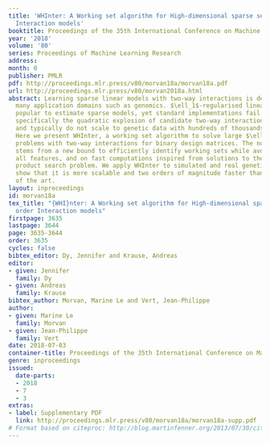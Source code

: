 ```yaml
---
title: 'WHInter: A Working set algorithm for High-dimensional sparse second order
  Interaction models'
booktitle: Proceedings of the 35th International Conference on Machine Learning
year: '2018'
volume: '80'
series: Proceedings of Machine Learning Research
address: 
month: 0
publisher: PMLR
pdf: http://proceedings.mlr.press/v80/morvan18a/morvan18a.pdf
url: http://proceedings.mlr.press/v80/morvan2018a.html
abstract: Learning sparse linear models with two-way interactions is desirable in
  many application domains such as genomics. $\ell_1$-regularised linear models are
  popular to estimate sparse models, yet standard implementations fail to address
  specifically the quadratic explosion of candidate two-way interactions in high dimensions,
  and typically do not scale to genetic data with hundreds of thousands of features.
  Here we present WHInter, a working set algorithm to solve large $\ell_1$-regularised
  problems with two-way interactions for binary design matrices. The novelty of WHInter
  stems from a new bound to efficiently identify working sets while avoiding to scan
  all features, and on fast computations inspired from solutions to the maximum inner
  product search problem. We apply WHInter to simulated and real genetic data and
  show that it is more scalable and two orders of magnitude faster than the state
  of the art.
layout: inproceedings
id: morvan18a
tex_title: "{WHI}nter: A Working set algorithm for High-dimensional sparse second
  order Interaction models"
firstpage: 3635
lastpage: 3644
page: 3635-3644
order: 3635
cycles: false
bibtex_editor: Dy, Jennifer and Krause, Andreas
editor:
- given: Jennifer
  family: Dy
- given: Andreas
  family: Krause
bibtex_author: Morvan, Marine Le and Vert, Jean-Philippe
author:
- given: Marine Le
  family: Morvan
- given: Jean-Philippe
  family: Vert
date: 2018-07-03
container-title: Proceedings of the 35th International Conference on Machine Learning
genre: inproceedings
issued:
  date-parts:
  - 2018
  - 7
  - 3
extras:
- label: Supplementary PDF
  link: http://proceedings.mlr.press/v80/morvan18a/morvan18a-supp.pdf
# Format based on citeproc: http://blog.martinfenner.org/2013/07/30/citeproc-yaml-for-bibliographies/
---
```

